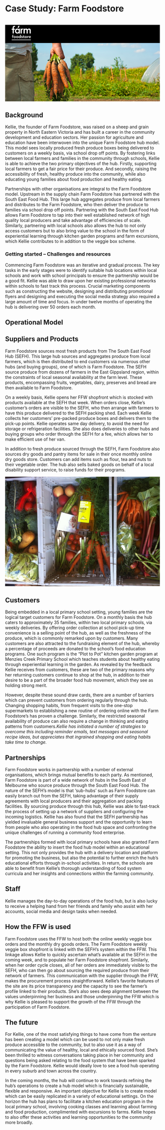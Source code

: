 # Case Study: Farm Foodstore

[      
](https://openfoodnetwork.org/wp-content/uploads/2016/01/Farm-Food-Store-image.png)![](/assets/30-FarmFoodstore-1-Farm-Food-Store-image_old.png)

## Background

Kellie, the founder of Farm Foodstore, was raised on a sheep and grain property in North Eastern Victoria and has built a career in the community development and education sectors. Her passion for agriculture and education have been interwoven into the unique Farm Foodstore hub model. This model sees locally produced fresh produce boxes being delivered to customers on a weekly basis, via school drop off points. By fostering links between local farmers and families in the community through schools, Kellie is able to achieve the two primary objectives of the hub. Firstly, supporting local farmers to get a fair price for their produce. And secondly, raising the accessibility of fresh, healthy produce into the community, while also educating young families about food production and healthy eating.

Partnerships with other organisations are integral to the Farm Foodstore model. Upstream in the supply chain Farm Foodstore has partnered with the South East Food Hub. This large hub aggregates produce from local farmers and distributes to the Farm Foodstore, who then deliver the produce to families via school drop off points. Partnering with the South East Food Hub allows Farm Foodstore to tap into their well established network of high quality local producers and take advantage of efficiencies of scale. Similarly, partnering with local schools also allows the hub to not only access customers but to also bring value to the school in the form of experiential learning through kitchen garden programs and farm excursions, which Kellie contributes to in addition to the veggie box scheme.

### Getting started – Challenges and resources

Commencing Farm Foodstore was an iterative and gradual process. The key tasks in the early stages were to identify suitable hub locations within local schools and work with school principals to ensure the partnership would be a good fit. Kellie was able to draw upon her existing professional networks within schools to fast track this process. Crucial marketing components such as constructing the website, designing and distributing promotional flyers and designing and executing the social media strategy also required a large amount of time and focus. In under twelve months of operating the hub is delivering over 50 orders each month.

## Operational Model

## Suppliers and Products

Farm Foodstore sources most fresh products from The South East Food Hub \(SEFH\). This large hub sources and aggregates produce from local farmers, which is then distributed to end customers via numerous other hubs \(and buying groups\), one of which is Farm Foodstore. The SEFH source produce from dozens of farmers in the East Gippsland region, within the constraints of local seasonal availability at the farm level. These products, encompassing fruits, vegetables, dairy, preserves and bread are then available to Farm Foodstore.

On a weekly basis, Kellie opens her FFW shopfront which is stocked with products available at the SEFH that week. When orders close, Kellie’s customer’s orders are visible to the SEFH, who then arrange with farmers to have this produce delivered to the SEFH packing shed. Each week Kellie collects her customers’ pre-packed produce boxes and delivers them to the pick-up points. Kellie operates same day delivery, to avoid the need for storage or refrigeration facilities. She also does deliveries to other hubs and buying groups who order through the SEFH for a fee, which allows her to make efficient use of her van.

In addition to fresh produce sourced through the SEFH, Farm Foodstore also sources dry goods and pantry items for sale in their once monthly online dry goods store. Customers can add items such as flour, tea and nuts to their vegetable order. The hub also sells baked goods on behalf of a local disability support service, to raise funds for their programs.

[](https://openfoodnetwork.org/wp-content/uploads/2016/01/farm-food-store-pic.png)

![](/assets/30-FarmFoodstore-2-farm-food-store-pic_old.png)

## Customers

Being embedded in a local primary school setting, young families are the logical target customers for Farm Foodstore. On a monthly basis the hub caters to approximately 35 families, within two local primary schools, via weekly deliveries. By offering order collection at school pick-up time convenience is a selling point of the hub, as well as the freshness of the produce, which is commonly remarked upon by customers. Many customers are also attracted to the fundraising element of the hub, whereby a percentage of proceeds are donated to the school’s food education programs. One such program is the “Plot to Pot” kitchen garden program at Menzies Creek Primary School which teaches students about healthy eating through experiential learning in the garden. As revealed by the feedback Kellie receives from customers, these are two of the primary reasons why her returning customers continue to shop at the hub, in addition to their desire to be a part of the broader food hub movement, which they see as holding strong merit.

However, despite these sound draw cards, there are a number of barriers which can prevent customers from ordering regularly through the hub. Changing shopping habits, from frequent visits to the one-stop supermarkets to establishing a new routine of ordering online with the Farm Foodstore’s has proven a challenge. Similarly, the restricted seasonal availability of produce can also require a change in thinking and eating patterns from customers._Kellie has initiated a number of strategies to overcome this including reminder emails, text messages and seasonal recipe ideas, but appreciates that ingrained shopping and eating habits take time to change._

## Partnerships

Farm Foodstore works in partnership with a number of external organisations, which brings mutual benefits to each party. As mentioned, Farm Foodstore is part of a wide network of hubs in the South East of Melbourne who source produce through the South East Food Hub. The nature of the SEFH’s model is that ‘sub-hubs’ such as Farm Foodstore can easily branch out from the SEFH, taking advantage of their supply agreements with local producers and their aggregation and packing facilities. By sourcing produce through this hub, Kellie was able to fast-track the process of setting up a network of suppliers and configuring the incoming logistics. Kellie has also found that the SEFH partnership has yielded invaluable general business support and the opportunity to learn from people who also operating in the food hub space and confronting the unique challenges of running a community food enterprise.

The partnerships formed with local primary schools have also granted Farm Foodstore the ability to insert the food hub model within an educational setting. This not only provides the hub with a delivery location and platform for promoting the business, but also the potential to further enrich the hub’s educational efforts through in-school activities. In return, the schools are able to benefit from Kellie’s thorough understanding of food system curricula and her insights and connections within the farming community.

## Staff

Kellie manages the day-to-day operations of the food hub, but is also lucky to receive a helping hand from her friends and family who assist with her accounts, social media and design tasks when needed.

## How the FFW is used

Farm Foodstore uses the FFW to host both the online weekly veggie box orders and the monthly dry goods orders. The Farm Foodstore weekly veggie box shopfront is linked with the SEFH’s system within the FFW. This linkage allows Kellie to quickly ascertain what’s available at the SEFH in the coming week, and to populate her Farm Foodstore shopfront. Similarly, when her order cycle closes, all of her orders are immediately visible to the SEFH, who can then go about sourcing the required produce from their network of farmers. This communication with the supplier through the FFW, makes the procurement process straightforward. Kellie’s favorite features of the site are its price transparency and the capacity to see the farmer’s profile linked to their products. She’s also sees deep alignment between the values underpinning her business and those underpinning the FFW which is why Kellie is pleased to support the growth of the FFW through the participation of Farm Foodstore.

## The future

For Kellie, one of the most satisfying things to have come from the venture has been creating a model which can be used to not only make fresh produce accessible to the community, but to also use it as a way of communicating the value of healthy, local and ethically sourced food. She’s been thrilled to witness conversations taking place in her community and questions being asked relating to the food system that have been sparked by the Farm Foodstore. Kellie would ideally love to see a food hub operating in every suburb and town across the country.

In the coming months, the hub will continue to work towards refining the hub’s operations to create a hub model which is financially sustainable, flexible and responsive. An important objective for Kellie is to create model which can be easily replicated in a variety of educational settings. On the horizon the hub has plans to facilitate a kitchen education program in the local primary school, involving cooking classes and learning about farming and food production, complimented with excursions to farms. Kellie hopes to also offer these activities and learning opportunities to the community more broadly.


